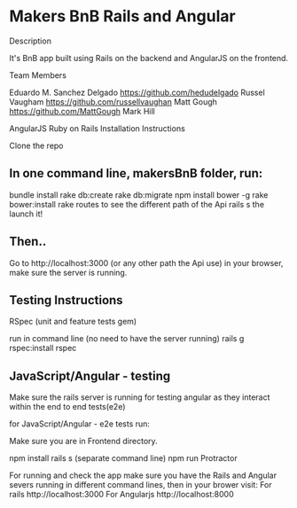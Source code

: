 Makers BnB Rails and Angular
============================

Description

It's BnB app built using Rails on the backend and AngularJS on the frontend.

Team Members

Eduardo M. Sanchez Delgado https://github.com/hedudelgado
Russel Vaugham https://github.com/russellvaughan
Matt Gough https://github.com/MattGough
Mark Hill

AngularJS
Ruby on Rails
Installation Instructions

Clone the repo

In one command line, makersBnB folder, run:
-------------------------------------------

bundle install
rake db:create
rake db:migrate
npm install bower -g
rake bower:install
rake routes to see the different path of the Api
rails s the launch it!

Then..
------
Go to http://localhost:3000 (or any other path the Api use) in your browser, make sure the server is running.

Testing Instructions
----------------------

RSpec (unit and feature tests gem)

run in command line (no need to have the server running)
rails g rspec:install
rspec



JavaScript/Angular - testing
-----------------------------

Make sure the rails server is running for testing angular as they interact within the end to end tests(e2e)

for  JavaScript/Angular - e2e tests run:

Make sure you are in Frontend directory.

npm install
rails s (separate command line)
npm run Protractor



For running and check the app make sure you have the Rails and Angular severs running in different command lines, then in your brower visit:
For rails http://localhost:3000 
For Angularjs http://localhost:8000 